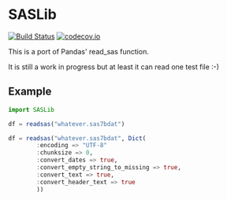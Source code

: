# SASLib

[![Build Status](https://travis-ci.org/tk3369/SASLib.jl.svg)](https://travis-ci.org/tk3369/SASLib.jl)
[![codecov.io](http://codecov.io/github/tk3369/SASLib.jl/coverage.svg?branch=master)](http://codecov.io/github/tk3369/SASLib.jl?branch=master)

This is a port of Pandas' read_sas function.  

It is still a work in progress but at least it can read one test file :-)

## Example

```julia
import SASLib

df = readsas("whatever.sas7bdat")

df = readsas("whatever.sas7bdat", Dict(
        :encoding => "UTF-8"
        :chunksize => 0,
        :convert_dates => true,
        :convert_empty_string_to_missing => true,
        :convert_text => true,
        :convert_header_text => true
        ))
```
